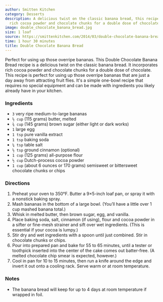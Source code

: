 ```yaml
---
author: Smitten Kitchen
category: Desserts
description: A delicious twist on the classic banana bread, this recipe incorporates
  rich cocoa powder and chocolate chunks for a double dose of chocolate.
image: double_chocolate_banana_bread.jpg
size: 1 loaf
source: https://smittenkitchen.com/2014/03/double-chocolate-banana-bread/
time: 1 hour 30 minutes
title: Double Chocolate Banana Bread
---
```


Perfect for using up those overripe bananas. This Double Chocolate Banana Bread recipe is a delicious twist on the classic banana bread. It incorporates rich cocoa powder and chocolate chunks for a double dose of chocolate. This recipe is perfect for using up those overripe bananas that are just a day away from attracting fruit flies. It's a simple one-bowl recipe that requires no special equipment and can be made with ingredients you likely already have in your kitchen.

### Ingredients

* `3` very ripe medium-to-large bananas
* `½ cup` (115 grams) butter, melted
* `¾ cup` (145 grams) brown sugar (either light or dark works)
* `1` large egg
* `1 tsp` pure vanilla extract
* `1 tsp` baking soda
* `¼ tsp` table salt
* `½ tsp` ground cinnamon (optional)
* `1 cup` (125 grams) all-purpose flour
* `½ cup` Dutch-process cocoa powder
* `1 cup` (about 6 ounces or 170 grams) semisweet or bittersweet chocolate chunks or chips

### Directions

1. Preheat your oven to 350°F. Butter a 9×5-inch loaf pan, or spray it with a nonstick baking spray.
2. Mash bananas in the bottom of a large bowl. (You’ll have a little over 1 cup mashed banana total.)
3. Whisk in melted butter, then brown sugar, egg, and vanilla.
4. Place baking soda, salt, cinnamon (if using), flour and cocoa powder in a sifter or fine-mesh strainer and sift over wet ingredients. (This is essential if your cocoa is lumpy.)
5. Stir dry and wet ingredients with a spoon until just combined. Stir in chocolate chunks or chips.
6. Pour into prepared pan and bake for 55 to 65 minutes, until a tester or toothpick inserted into the center of the cake comes out batter-free. (A melted chocolate chip smear is expected, however.)
7. Cool in pan for 10 to 15 minutes, then run a knife around the edge and invert it out onto a cooling rack. Serve warm or at room temperature.

### Notes

- The banana bread will keep for up to 4 days at room temperature if wrapped in foil.